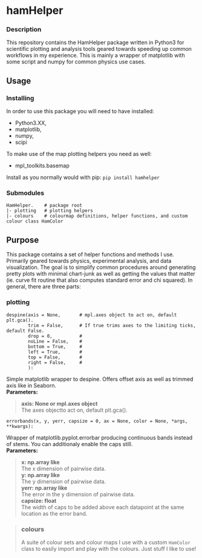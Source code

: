 # hamHelper

### Description
This repository contains the HamHelper package written in Python3 for scientific plotting and analysis tools geared towards speeding up common workflows in my experience. This is mainly a wrapper of matplotlib with some script and numpy for common physics use cases.


## Usage

### Installing

In order to use this package you will need to have installed:  
 - Python3.XX,  
 - matplotlib,  
 - numpy,  
 - scipi
 
 To make use of the map plotting helpers you need as well:  
  - mpl_toolkits.basemap
 
Install as you normally would with pip: `pip install hamhelper`

### Submodules

```
HamHelper.    # package root
|- plotting   # plotting helpers
|- colours    # colourmap definitions, helper functions, and custom colour class HamColor 
```


## Purpose

This package contains a set of helper functions and methods I use. Primarily geared towards physics, experimental analysis, and data visualization. The goal is to simplify common procedures around generating pretty plots with minimal chart-junk as well as getting the values that matter (ie. curve fit routine that also computes standard error and chi squared). In general, there are three parts:

### plotting
```
despine(axis = None,       # mpl.axes object to act on, default plt.gca().  
        trim = False,      # If true trims axes to the limiting ticks, default False.  
        drop = 0,          #  
        noLine = False,    #  
        bottom = True,     #  
        left = True,       #  
        top = False,       #  
        right = False,     #  
        ): 
```
Simple matplotlib wrapper to despine. Offers offset axis as well as trimmed axis like in Seaborn.  
**Parameters:**
> **axis: None or mpl.axes object**  
>     The axes objectto act on, default plt.gca().  


```
errorbands(x, y, yerr, capsize = 0, ax = None, color = None, *args, **kwargs):  
```
Wrapper of matplotlib.pyplot.errorbar producing continuous bands instead of stems. You can additionaly enable the caps still.  
**Parameters:**
> **x: np.array like**  
>     The x dimension of pairwise data.  
> **y: np.array like**  
>     The y dimension of pairwise data.  
> **yerr: np.array like**  
>     The error in the y dimension of pairwise data.  
> **capsize: float**  
>     The width of caps to be added above each datapoint at the same location as the error band.  

> ### colours
> A suite of colour sets and colour maps I use with a custom `HamColor` class to easily import and play with the colours. Just stuff I like to use!
